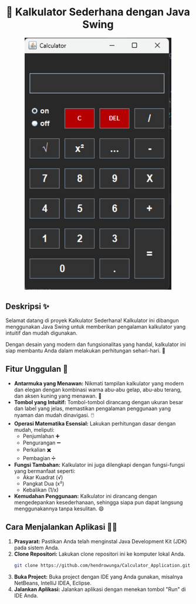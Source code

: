<h1 align="center">🧮 Kalkulator Sederhana dengan Java Swing</h1> 

<p align="center">
  <a href="https://calculator.com" target="_blank">
    <img src="nbproject/picture/hasil.png" width="400" alt="calculator">
  </a>
</p>


## Deskripsi ✨

Selamat datang di proyek Kalkulator Sederhana! Kalkulator ini dibangun menggunakan Java Swing untuk memberikan pengalaman kalkulator yang intuitif dan mudah digunakan.

Dengan desain yang modern dan fungsionalitas yang handal, kalkulator ini siap membantu Anda dalam melakukan perhitungan sehari-hari. 🚀

## Fitur Unggulan 🚀

* **Antarmuka yang Menawan:**  Nikmati tampilan kalkulator yang modern dan elegan dengan kombinasi warna abu-abu gelap, abu-abu terang, dan aksen kuning yang menawan.  🎨
* **Tombol yang Intuitif:** Tombol-tombol dirancang dengan ukuran besar dan label yang jelas, memastikan pengalaman penggunaan yang nyaman dan mudah dinavigasi. 🖱️
* **Operasi Matematika Esensial:** Lakukan perhitungan dasar dengan mudah, meliputi:
    * Penjumlahan ➕
    * Pengurangan ➖
    * Perkalian ✖️
    * Pembagian ➗
* **Fungsi Tambahan:**  Kalkulator ini juga dilengkapi dengan fungsi-fungsi yang bermanfaat seperti:
    * Akar Kuadrat (√)
    * Pangkat Dua (x²)
    * Kebalikan (1/x)
* **Kemudahan Penggunaan:**  Kalkulator ini dirancang dengan mengedepankan  kesederhanaan, sehingga siapa pun dapat langsung menggunakannya tanpa kesulitan. 😄

## Cara Menjalankan Aplikasi 🏃‍♀️

1. **Prasyarat:** Pastikan Anda telah menginstal Java Development Kit (JDK) pada sistem Anda.
2. **Clone Repositori:** Lakukan clone repositori ini ke komputer lokal Anda.
   ```bash
   git clone https://github.com/hendrowunga/Calculator_Application.git
   ```
3. **Buka Project:** Buka project dengan IDE yang Anda gunakan, misalnya NetBeans, IntelliJ IDEA, Eclipse.
4. **Jalankan Aplikasi:** Jalankan aplikasi dengan menekan tombol "Run" di IDE Anda. 